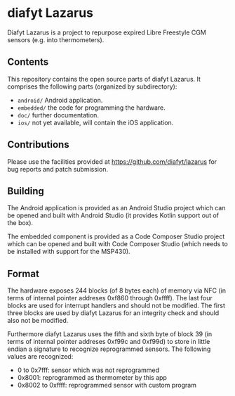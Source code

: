 # diafyt Lazarus

Diafyt Lazarus is a project to repurpose expired Libre Freestyle CGM
sensors (e.g. into thermometers).

## Contents

This repository contains the open source parts of diafyt Lazarus. It
comprises the following parts (organized by subdirectory):

- `android/` Android application.
- `embedded/` the code for programming the hardware.
- `doc/` further documentation.
- `ios/` not yet available, will contain the iOS application.

## Contributions

Please use the facilities provided at
https://github.com/diafyt/lazarus for bug reports and patch
submission.

## Building

The Android application is provided as an Android Studio project which
can be opened and built with Android Studio (it provides Kotlin
support out of the box).

The embedded component is provided as a Code Composer Studio project
which can be opened and built with Code Composer Studio (which needs
to be installed with support for the MSP430).

## Format

The hardware exposes 244 blocks (of 8 bytes each) of memory via NFC
(in terms of internal pointer addreses 0xf860 through 0xffff). The
last four blocks are used for interrupt handlers and should not be
modified. The first three blocks are used by diafyt Lazarus for an
integrity check and should also not be modified.

Furthermore diafyt Lazarus uses the fifth and sixth byte of block 39
(in terms of internal pointer addreses 0xf99c and 0xf99d) to store in
little endian a signature to recognize reprogrammed sensors. The
following values are recognized:

- 0 to 0x7fff: sensor which was not reprogrammed
- 0x8001: reprogrammed as thermometer by this app
- 0x8002 to 0xffff: reprogrammed sensor with custom program

